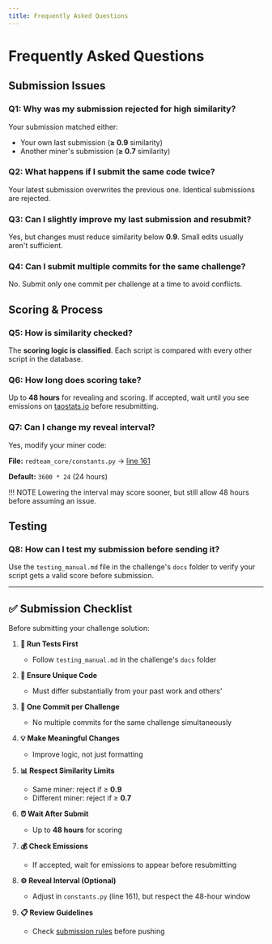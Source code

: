 ```yaml
---
title: Frequently Asked Questions
---
```


# Frequently Asked Questions

## Submission Issues

### Q1: Why was my submission rejected for high similarity?
Your submission matched either:
- Your own last submission (**≥ 0.9** similarity)
- Another miner's submission (**≥ 0.7** similarity)

### Q2: What happens if I submit the same code twice?
Your latest submission overwrites the previous one. Identical submissions are rejected.

### Q3: Can I slightly improve my last submission and resubmit?
Yes, but changes must reduce similarity below **0.9**. Small edits usually aren't sufficient.

### Q4: Can I submit multiple commits for the same challenge?
No. Submit only one commit per challenge at a time to avoid conflicts.

## Scoring & Process

### Q5: How is similarity checked?
The **scoring logic is classified**. Each script is compared with every other script in the database.

### Q6: How long does scoring take?
Up to **48 hours** for revealing and scoring. If accepted, wait until you see emissions on [taostats.io](https://taostats.io) before resubmitting.

### Q7: Can I change my reveal interval?
Yes, modify your miner code:

**File:** `redteam_core/constants.py` → [line 161](https://github.com/RedTeamSubnet/RedTeam/blob/3a32852c2e9476f802aa1621af521f0f970839bc/redteam_core/constants.py#L161)

**Default:** `3600 * 24` (24 hours)

!!! NOTE
    Lowering the interval may score sooner, but still allow 48 hours before assuming an issue.

## Testing

### Q8: How can I test my submission before sending it?
Use the `testing_manual.md` file in the challenge's `docs` folder to verify your script gets a valid score before submission.

---

## ✅ Submission Checklist

Before submitting your challenge solution:

1. **🧪 Run Tests First**
   - Follow `testing_manual.md` in the challenge's `docs` folder

2. **🎯 Ensure Unique Code**
   - Must differ substantially from your past work and others'

3. **📝 One Commit per Challenge**
   - No multiple commits for the same challenge simultaneously

4. **💡 Make Meaningful Changes**
   - Improve logic, not just formatting

5. **📊 Respect Similarity Limits**
   - Same miner: reject if ≥ **0.9**
   - Different miner: reject if ≥ **0.7**

6. **⏰ Wait After Submit**
   - Up to **48 hours** for scoring

7. **💰 Check Emissions**
   - If accepted, wait for emissions to appear before resubmitting

8. **⚙️ Reveal Interval (Optional)**
   - Adjust in `constants.py` (line 161), but respect the 48-hour window

9. **📋 Review Guidelines**
   - Check [submission rules](https://github.com/RedTeamSubnet/RedTeam#:~:text=Re%2Dsubmitting%20the%20same%20idea...) before pushing

